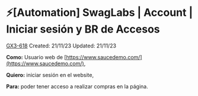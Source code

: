 # ⚡️[Automation] SwagLabs | Account | Iniciar sesión y BR de Accesos

[GX3-618](https://upexgalaxy30.atlassian.net/browse/GX3-618) Created: 21/11/23 Updated: 21/11/23

**Como:** Usuario web de [https://www.saucedemo.com/](https://www.saucedemo.com/),

**Quiero:** iniciar sesión en el website,

**Para:** poder tener acceso a realizar compras en la página.